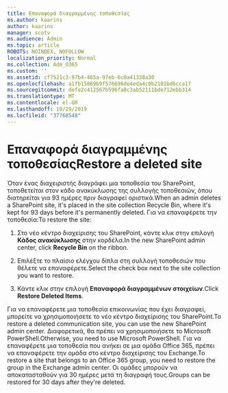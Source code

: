 ```yaml
---
title: Επαναφορά διαγραμμένης τοποθεσίας
ms.author: kaarins
author: kaarins
manager: scotv
ms.audience: Admin
ms.topic: article
ROBOTS: NOINDEX, NOFOLLOW
localization_priority: Normal
ms.collection: Adm_O365
ms.custom: ''
ms.assetid: cf7521c3-97b4-465a-97eb-6c0a41338a30
ms.openlocfilehash: a1fb15869b9f576696de4eda4c0b2101bd6cca17
ms.sourcegitcommit: defe2c412567b596fa8c3ab52111bde712ebb314
ms.translationtype: MT
ms.contentlocale: el-GR
ms.lasthandoff: 10/29/2019
ms.locfileid: "37768548"
---
```

# <a name="restore-a-deleted-site"></a><span data-ttu-id="d8815-102">Επαναφορά διαγραμμένης τοποθεσίας</span><span class="sxs-lookup"><span data-stu-id="d8815-102">Restore a deleted site</span></span>

<span data-ttu-id="d8815-103">Όταν ένας διαχειριστής διαγράφει μια τοποθεσία του SharePoint, τοποθετείται στον κάδο ανακύκλωσης της συλλογής τοποθεσιών, όπου διατηρείται για 93 ημέρες πριν διαγραφεί οριστικά.</span><span class="sxs-lookup"><span data-stu-id="d8815-103">When an admin deletes a SharePoint site, it's placed in the site collection Recycle Bin, where it's kept for 93 days before it's permanently deleted.</span></span> <span data-ttu-id="d8815-104">Για να επαναφέρετε την τοποθεσία:</span><span class="sxs-lookup"><span data-stu-id="d8815-104">To restore the site:</span></span>
  
1. <span data-ttu-id="d8815-105">Στο νέο κέντρο διαχείρισης του SharePoint, κάντε κλικ στην επιλογή **Κάδος ανακύκλωσης** στην κορδέλα.</span><span class="sxs-lookup"><span data-stu-id="d8815-105">In the new SharePoint admin center, click **Recycle Bin** on the ribbon.</span></span> 
    
2. <span data-ttu-id="d8815-106">Επιλέξτε το πλαίσιο ελέγχου δίπλα στη συλλογή τοποθεσιών που θέλετε να επαναφέρετε.</span><span class="sxs-lookup"><span data-stu-id="d8815-106">Select the check box next to the site collection you want to restore.</span></span>
    
3. <span data-ttu-id="d8815-107">Κάντε κλικ στην επιλογή **Επαναφορά διαγραμμένων στοιχείων**.</span><span class="sxs-lookup"><span data-stu-id="d8815-107">Click **Restore Deleted Items**.</span></span>
    
<span data-ttu-id="d8815-108">Για να επαναφέρετε μια τοποθεσία επικοινωνίας που έχει διαγραφεί, μπορείτε να χρησιμοποιήσετε το νέο κέντρο διαχείρισης του SharePoint.</span><span class="sxs-lookup"><span data-stu-id="d8815-108">To restore a deleted communication site, you can use the new SharePoint admin center.</span></span> <span data-ttu-id="d8815-109">Διαφορετικά, θα πρέπει να χρησιμοποιήσετε το Microsoft PowerShell.</span><span class="sxs-lookup"><span data-stu-id="d8815-109">Otherwise, you need to use Microsoft PowerShell.</span></span> <span data-ttu-id="d8815-110">Για να επαναφέρετε μια τοποθεσία που ανήκει σε μια ομάδα Office 365, πρέπει να επαναφέρετε την ομάδα στο κέντρο διαχείρισης του Exchange.</span><span class="sxs-lookup"><span data-stu-id="d8815-110">To restore a site that belongs to an Office 365 group, you need to restore the group in the Exchange admin center.</span></span> <span data-ttu-id="d8815-111">Οι ομάδες μπορούν να αποκατασταθούν για 30 ημέρες μετά τη διαγραφή τους.</span><span class="sxs-lookup"><span data-stu-id="d8815-111">Groups can be restored for 30 days after they're deleted.</span></span>
  

